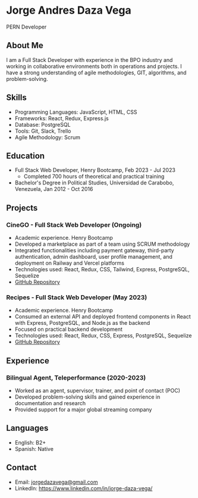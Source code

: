 # Jorge Andres Daza Vega
PERN Developer

## About Me
I am a Full Stack Developer with experience in the BPO industry and working in collaborative environments both in operations and projects. I have a strong understanding of agile methodologies, GIT, algorithms, and problem-solving.

## Skills
- Programming Languages: JavaScript, HTML, CSS
- Frameworks: React, Redux, Express.js
- Database: PostgreSQL
- Tools: Git, Slack, Trello
- Agile Methodology: Scrum

## Education
- Full Stack Web Developer, Henry Bootcamp, Feb 2023 - Jul 2023
  - Completed 700 hours of theoretical and practical training
- Bachelor's Degree in Political Studies, Universidad de Carabobo, Venezuela, Jan 2012 - Oct 2016

## Projects

### CineGO - Full Stack Web Developer (Ongoing)
- Academic experience. Henry Bootcamp
- Developed a marketplace as part of a team using SCRUM methodology
- Integrated functionalities including payment gateway, third-party authentication, admin dashboard, user profile management, and deployment on Railway and Vercel platforms
- Technologies used: React, Redux, CSS, Tailwind, Express, PostgreSQL, Sequelize
- [GitHub Repository](https://github.com/sebatora/CineGO)

### Recipes - Full Stack Web Developer (May 2023)
- Academic experience. Henry Bootcamp
- Consumed an external API and deployed frontend components in React with Express, PostgreSQL, and Node.js as the backend
- Focused on practical backend development
- Technologies used: React, Redux, CSS, Express, PostgreSQL, Sequelize
- [GitHub Repository](https://github.com/GeorgeDaz/PI-food-Jorge-Daza)

## Experience

### Bilingual Agent, Teleperformance (2020-2023)
- Worked as an agent, supervisor, trainer, and point of contact (POC)
- Developed problem-solving skills and gained experience in documentation and research
- Provided support for a major global streaming company

## Languages
- English: B2+
- Spanish: Native

## Contact
- Email: jorgedazavega@gmail.com
- LinkedIn: [https://www.linkedin.com/in/jorge-daza-vega/ ](https://www.linkedin.com/in/jorge-daza-vega/)


